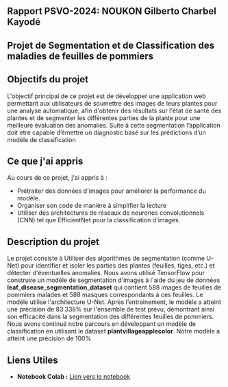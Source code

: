 ## Rapport PSVO-2024: NOUKON Gilberto Charbel Kayodé

## Projet de Segmentation et de Classification des maladies de feuilles de pommiers

## Objectifs du projet

L'objectif principal de ce projet est de développer une application web permettant aux utilisateurs de soumettre des images de leurs plantes pour une analyse automatique, afin d'obtenir des résultats sur l'état de santé des plantes et de segmenter les différentes parties de la plante pour une meilleure évaluation des anomalies. Suite à cette segmentation l’application doit etre capable d’émettre un diagnostic basé sur les prédictions d’un modèle de classification

## Ce que j'ai appris

Au cours de ce projet, j'ai appris à :
- Prétraiter des données d'images pour améliorer la performance du modèle.
- Organiser son code de manière à simplifier la lecture
- Utiliser des architectures de réseaux de neurones convolutionnels (CNN) tel que EfficientNet pour la classification d'images.

## Description du projet

Le projet consiste à Utiliser des algorithmes de segmentation (comme U-Net) pour identifier et isoler les parties des plantes (feuilles, tiges, etc.) et détecter d'éventuelles anomalies. Nous avons utilisé TensorFlow pour construire un modèle de segmentation d'images à l'aide du jeu de données **leaf_disease_segmentation_dataset** qui contient 588 images de feuilles de pommiers malades et 588 masques correspondants à ces feuilles. Le modèle utilise l'architecture U-Net. Après l’entrainement, le modèle a atteint une précision de 83.338% sur l'ensemble de test prévu, démontrant ainsi son efficacité dans la segmentation des différentes feuilles de pommiers. Nous avons continué notre parcours en développant un modèle de classification en utilisant le dataset **plantvillageapplecolor**. Notre modèle a atteint une précision de 100%

## Liens Utiles
- **Notebook Colab :** [Lien vers le notebook](https://www.kaggle.com/code/charbelnoukon/notebookfa1f184e8a/edit)



